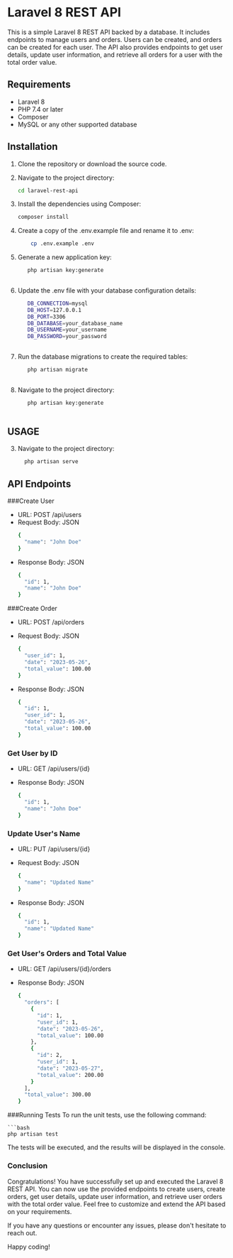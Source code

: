 # Laravel 8 REST API

This is a simple Laravel 8 REST API backed by a database. It includes endpoints to manage users and orders. Users can be created, and orders can be created for each user. The API also provides endpoints to get user details, update user information, and retrieve all orders for a user with the total order value.

## Requirements

- Laravel 8
- PHP 7.4 or later
- Composer
- MySQL or any other supported database

## Installation

1. Clone the repository or download the source code.

2. Navigate to the project directory:

   ```bash
   cd laravel-rest-api

3. Install the dependencies using Composer:

    ```bash
    composer install
3. Create a copy of the .env.example file and rename it to .env:
    ```bash
        cp .env.example .env

3. Generate a new application key:
    ```bash
       php artisan key:generate
     
3. Update the .env file with your database configuration details:
    ```bash
       DB_CONNECTION=mysql
       DB_HOST=127.0.0.1
       DB_PORT=3306
       DB_DATABASE=your_database_name
       DB_USERNAME=your_username
       DB_PASSWORD=your_password
     
3. Run the database migrations to create the required tables:
    ```bash
       php artisan migrate
     
3. Navigate to the project directory:
    ```bash
       php artisan key:generate
     

## USAGE
3. Navigate to the project directory:
    ```bash
      php artisan serve

## API Endpoints
###Create User
- URL: POST /api/users
- Request Body: JSON
    ```bash
    {
      "name": "John Doe"
    }

  
- Response Body: JSON
    ```bash
    {
      "id": 1,
      "name": "John Doe"
    }

###Create Order
- URL: POST /api/orders

- Request Body: JSON

    ```bash
    {
      "user_id": 1,
      "date": "2023-05-26",
      "total_value": 100.00
    }
- Response Body: JSON

    ```bash
    {
      "id": 1,
      "user_id": 1,
      "date": "2023-05-26",
      "total_value": 100.00
    }
### Get User by ID
- URL: GET /api/users/{id}

- Response Body: JSON

    ```bash
    {
      "id": 1,
      "name": "John Doe"
    }
### Update User's Name
- URL: PUT /api/users/{id}

- Request Body: JSON

    ```bash
    {
      "name": "Updated Name"
    }
    
- Response Body: JSON

    ```bash
    {
      "id": 1,
      "name": "Updated Name"
    }
  
### Get User's Orders and Total Value
- URL: GET /api/users/{id}/orders

- Response Body: JSON

    ```bash
    {
      "orders": [
        {
          "id": 1,
          "user_id": 1,
          "date": "2023-05-26",
          "total_value": 100.00
        },
        {
          "id": 2,
          "user_id": 1,
          "date": "2023-05-27",
          "total_value": 200.00
        }
      ],
      "total_value": 300.00
    }

###Running Tests
To run the unit tests, use the following command:

    ```bash
    php artisan test
    
The tests will be executed, and the results will be displayed in the console.

### Conclusion
Congratulations! You have successfully set up and executed the Laravel 8 REST API. You can now use the provided endpoints to create users, create orders, get user details, update user information, and retrieve user orders with the total order value. Feel free to customize and extend the API based on your requirements.

If you have any questions or encounter any issues, please don't hesitate to reach out.

Happy coding!
